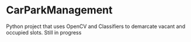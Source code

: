 # CarParkManagement

Python project that uses OpenCV and Classifiers to demarcate vacant and occupied slots. Still in progress 
